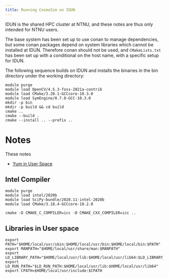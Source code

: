 ```yaml
---
title: Running CosmoSim on IDUN
---
```


IDUN is the shared HPC cluster at NTNU, and these notes are thus
only intended for NTNU users.

The base system has been set up to use conan to manage dependencies,
but some conan packages depend on system libraries which cannot be
installed at IDUN.  Therefore conan should not be used, and 
`CMakeLists.txt` has been set up with a conditional on the host
name, with a specific setup for IDUN.

The following sequence builds on IDUN and installs the binaries
in the bin directory under the working directory:

```
module purge
module load OpenCV/4.5.3-foss-2021a-contrib
module load CMake/3.20.1-GCCcore-10.3.0
module load SymEngine/0.7.0-GCC-10.3.0
mkdir -p bin
mkdir -p build && cd build
cmake ..
cmake --build .
cmake --install .. --prefix ..
```

# Notes

These notes 

+ [Yum in User Space](https://stackoverflow.com/questions/36651091/how-to-install-packages-in-linux-centos-without-root-user-with-automatic-depen)

## Intel Compiler

```
module purge
module load intel/2020b
module load SciPy-bundle/2020.11-intel-2020b
module load CMake/3.18.4-GCCcore-10.2.0
```

```
cmake -D CMAKE_C_COMPILER=icc -D CMAKE_CXX_COMPILER=icc ..
```

## Libraries in User space

```
export PATH="$HOME/local/usr/sbin:$HOME/local/usr/bin:$HOME/local/bin:$PATH"
export MANPATH="$HOME/local/usr/share/man:$MANPATH"
export LD_LIBRARY_PATH="$HOME/local/usr/lib:$HOME/local/usr/lib64:$LD_LIBRARY_PATH"
export LD_RUN_PATH="$LD_RUN_PATH:$HOME/local/usr/lib:$HOME/local/usr/lib64"
export CPATH=$HOME/local/usr/include:$CPATH
```


